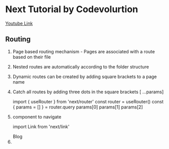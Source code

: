 # Next Tutorial by Codevolurtion 
[Youtube Link](https://www.youtube.com/watch?v=TaDGyvh2Ud0&list=PLC3y8-rFHvwgC9mj0qv972IO5DmD-H0ZH&index=13)

## Routing
1. Page based routing mechanism - Pages are associated with a route based on their file
2. Nested routes are automatically according to the folder structure
3. Dynamic routes can be created by adding square brackets to a page name
4. Catch all routes by adding three dots in the square brackets [ ...params]

	import { useRouter } from 'next/router'
	const router = useRouter()
	const { params = [] } = router.query
	params[0] params[1] params[2]

5. <Link> component to navigate

	import Link from 'next/link'
	<Link href="/blog">
		<a>Blog</a>
	</Link>

6. 